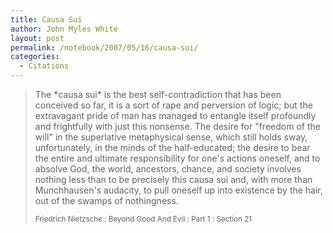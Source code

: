 ```yaml
---
title: Causa Sui
author: John Myles White
layout: post
permalink: /notebook/2007/05/16/causa-sui/
categories:
  - Citations
---
```


<blockquote>
<p>The *causa sui* is the best self-contradiction that has been conceived so far, it is a sort of rape and perversion of logic; but the extravagant pride of man has managed to entangle itself profoundly and frightfully with just this nonsense. The desire for "freedom of the will" in the superlative metaphysical sense, which still holds sway, unfortunately, in the minds of the half-educated; the desire to bear the entire and ultimate responsibility for one's actions oneself, and to absolve God, the world, ancestors, chance, and society involves nothing less than to be precisely this causa sui and, with more than Munchhausen's audacity, to pull oneself up into existence by the hair, out of the swamps of nothingness.</p>

<small>Friedrich Nietzsche : Beyond Good And Evil : Part 1 : Section 21</small>
</blockquote>
